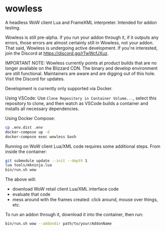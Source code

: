 # wowless

A headless WoW client Lua and FrameXML interpreter. Intended for addon testing.

Wowless is still pre-alpha. If you run your addon through it, if it outputs any
errors, those errors are almost certainly still in Wowless, not your addon. That
said, Wowless is undergoing active development. If you're interested, join the
Discord at <https://discord.gg/rTwWcfJXuz>.

IMPORTANT NOTE: Wowless currently points at product builds that are no longer
available on the Blizzard CDN. The binary and develop environment are still
functional. Maintainers are aware and are digging out of this hole. Visit the
Discord for updates.

Development is currently only supported via Docker.

Using VSCode:
Use `Clone Repository in Container Volume...`, select this repository to clone,
and then watch as VSCode builds a container and installs all necessary dependencies.

Using Docker Compose:

```sh
cp .env.dist .env
docker-compose up -d
docker-compose exec wowless bash
```

Running on WoW client Lua/XML code requires some additional steps.
From inside the container:

```sh
git submodule update --init --depth 1
lua tools/mkninja.lua
bin/run.sh wow
```

The above will:

* download WoW retail client Lua/XML interface code
* evaluate that code
* mess around with the frames created: click around, mouse over things, etc.

To run an addon through it, download it into the container, then run:

```sh
bin/run.sh wow --addondir path/to/your/AddonName
```
